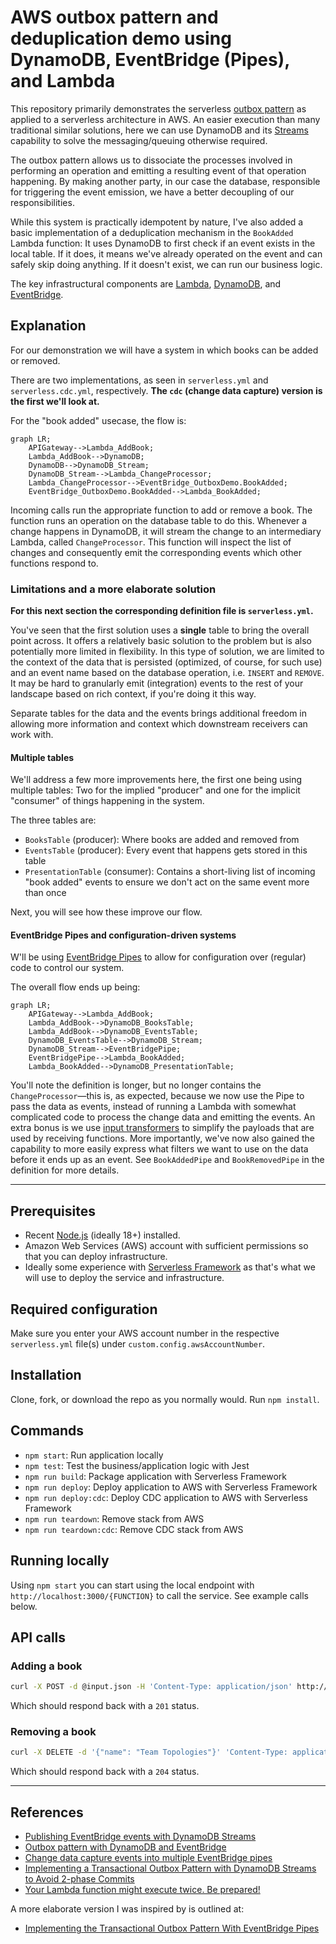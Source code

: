 # AWS outbox pattern and deduplication demo using DynamoDB, EventBridge (Pipes), and Lambda

This repository primarily demonstrates the serverless [outbox pattern](https://d1.awsstatic.com/architecture-diagrams/ArchitectureDiagrams/aws-reference-architecture-hybrid-domain-consistency-ra.pdf?did=wp_card&trk=wp_card) as applied to a serverless architecture in AWS. An easier execution than many traditional similar solutions, here we can use DynamoDB and its [Streams](https://docs.aws.amazon.com/amazondynamodb/latest/developerguide/Streams.html) capability to solve the messaging/queuing otherwise required.

The outbox pattern allows us to dissociate the processes involved in performing an operation and emitting a resulting event of that operation happening. By making another party, in our case the database, responsible for triggering the event emission, we have a better decoupling of our responsibilities.

While this system is practically idempotent by nature, I've also added a basic implementation of a deduplication mechanism in the `BookAdded` Lambda function: It uses DynamoDB to first check if an event exists in the local table. If it does, it means we've already operated on the event and can safely skip doing anything. If it doesn't exist, we can run our business logic.

The key infrastructural components are [Lambda](https://aws.amazon.com/lambda/), [DynamoDB](https://aws.amazon.com/dynamodb/), and [EventBridge](https://aws.amazon.com/eventbridge/).

## Explanation

For our demonstration we will have a system in which books can be added or removed.

There are two implementations, as seen in `serverless.yml` and `serverless.cdc.yml`, respectively. **The `cdc` (change data capture) version is the first we'll look at.**

For the "book added" usecase, the flow is:

```mermaid
graph LR;
    APIGateway-->Lambda_AddBook;
    Lambda_AddBook-->DynamoDB;
    DynamoDB-->DynamoDB_Stream;
    DynamoDB_Stream-->Lambda_ChangeProcessor;
    Lambda_ChangeProcessor-->EventBridge_OutboxDemo.BookAdded;
    EventBridge_OutboxDemo.BookAdded-->Lambda_BookAdded;
```

Incoming calls run the appropriate function to add or remove a book. The function runs an operation on the database table to do this. Whenever a change happens in DynamoDB, it will stream the change to an intermediary Lambda, called `ChangeProcessor`. This function will inspect the list of changes and consequently emit the corresponding events which other functions respond to.

### Limitations and a more elaborate solution

**For this next section the corresponding definition file is `serverless.yml`.**

You've seen that the first solution uses a **single** table to bring the overall point across. It offers a relatively basic solution to the problem but is also potentially more limited in flexibility. In this type of solution, we are limited to the context of the data that is persisted (optimized, of course, for such use) and an event name based on the database operation, i.e. `INSERT` and `REMOVE`. It may be hard to granularly emit (integration) events to the rest of your landscape based on rich context, if you're doing it this way.

Separate tables for the data and the events brings additional freedom in allowing more information and context which downstream receivers can work with.

#### Multiple tables

We'll address a few more improvements here, the first one being using multiple tables: Two for the implied "producer" and one for the implicit "consumer" of things happening in the system.

The three tables are:

- `BooksTable` (producer): Where books are added and removed from
- `EventsTable` (producer): Every event that happens gets stored in this table
- `PresentationTable` (consumer): Contains a short-living list of incoming "book added" events to ensure we don't act on the same event more than once

Next, you will see how these improve our flow.

#### EventBridge Pipes and configuration-driven systems

W'll be using [EventBridge Pipes](https://docs.aws.amazon.com/eventbridge/latest/userguide/eb-pipes.html) to allow for configuration over (regular) code to control our system.

The overall flow ends up being:

```mermaid
graph LR;
    APIGateway-->Lambda_AddBook;
    Lambda_AddBook-->DynamoDB_BooksTable;
    Lambda_AddBook-->DynamoDB_EventsTable;
    DynamoDB_EventsTable-->DynamoDB_Stream;
    DynamoDB_Stream-->EventBridgePipe;
    EventBridgePipe-->Lambda_BookAdded;
    Lambda_BookAdded-->DynamoDB_PresentationTable;
```

You'll note the definition is longer, but no longer contains the `ChangeProcessor`—this is, as expected, because we now use the Pipe to pass the data as events, instead of running a Lambda with somewhat complicated code to process the change data and emitting the events. An extra bonus is we use [input transformers](https://docs.aws.amazon.com/eventbridge/latest/userguide/eb-transform-target-input.html) to simplify the payloads that are used by receiving functions. More importantly, we've now also gained the capability to more easily express what filters we want to use on the data before it ends up as an event. See `BookAddedPipe` and `BookRemovedPipe` in the definition for more details.

---

## Prerequisites

- Recent [Node.js](https://nodejs.org/en/) (ideally 18+) installed.
- Amazon Web Services (AWS) account with sufficient permissions so that you can deploy infrastructure.
- Ideally some experience with [Serverless Framework](https://www.serverless.com) as that's what we will use to deploy the service and infrastructure.

## Required configuration

Make sure you enter your AWS account number in the respective `serverless.yml` file(s) under `custom.config.awsAccountNumber`.

## Installation

Clone, fork, or download the repo as you normally would. Run `npm install`.

## Commands

- `npm start`: Run application locally
- `npm test`: Test the business/application logic with Jest
- `npm run build`: Package application with Serverless Framework
- `npm run deploy`: Deploy application to AWS with Serverless Framework
- `npm run deploy:cdc`: Deploy CDC application to AWS with Serverless Framework
- `npm run teardown`: Remove stack from AWS
- `npm run teardown:cdc`: Remove CDC stack from AWS

## Running locally

Using `npm start` you can start using the local endpoint with `http://localhost:3000/{FUNCTION}` to call the service. See example calls below.

## API calls

### Adding a book

```bash
curl -X POST -d @input.json -H 'Content-Type: application/json' http://localhost:3000/book
```

Which should respond back with a `201` status.

### Removing a book

```bash
curl -X DELETE -d '{"name": "Team Topologies"}' 'Content-Type: application/json' http://localhost:3000/book
```

Which should respond back with a `204` status.

---

## References

- [Publishing EventBridge events with DynamoDB Streams](https://www.boyney.io/blog/2022-11-03-eventbridge-events-with-dynamodb)
- [Outbox pattern with DynamoDB and EventBridge](https://serverlessland.com/patterns/dynamodb-streams-to-eventbridge-outbox-pattern)
- [Change data capture events into multiple EventBridge pipes](https://serverlessland.com/patterns/eventbridge-pipes-ddbstream-with-filters-to-eventbridge)
- [Implementing a Transactional Outbox Pattern with DynamoDB Streams to Avoid 2-phase Commits](https://medium.com/ssense-tech/implementing-a-transactional-outbox-pattern-with-dynamodb-streams-to-avoid-2-phase-commits-ed0f91e69e9)
- [Your Lambda function might execute twice. Be prepared!](https://cloudonaut.io/your-lambda-function-might-execute-twice-deal-with-it/)

A more elaborate version I was inspired by is outlined at:

- [Implementing the Transactional Outbox Pattern With EventBridge Pipes](https://betterprogramming.pub/implementing-the-transactional-outbox-pattern-with-eventbridge-pipes-125cb3f51f32)
